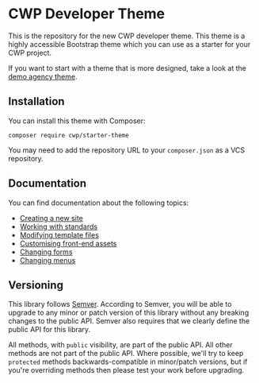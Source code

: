# CWP Developer Theme

This is the repository for the new CWP developer theme. This theme is a highly accessible Bootstrap theme which you can use as a starter for your CWP project.

If you want to start with a theme that is more designed, take a look at the [demo agency theme](https://gitlab.cwp.govt.nz/cwp/cwp-agencies-theme/).

## Installation

You can install this theme with Composer:

```
composer require cwp/starter-theme
```

You may need to add the repository URL to your `composer.json` as a VCS repository.

## Documentation

You can find documentation about the following topics:

* [Creating a new site](docs/creating-a-new-site.md)
* [Working with standards](docs/working-with-standards.md)
* [Modifying template files](docs/modifying-template-files.md)
* [Customising front-end assets](docs/customising-front-end-assets.md)
* [Changing forms](docs/changing-forms.md)
* [Changing menus](docs/changing-menus.md)

## Versioning

This library follows [Semver](http://semver.org). According to Semver, you will be able to upgrade to any minor or patch version of this library without any breaking changes to the public API. Semver also requires that we clearly define the public API for this library.

All methods, with `public` visibility, are part of the public API. All other methods are not part of the public API. Where possible, we'll try to keep `protected` methods backwards-compatible in minor/patch versions, but if you're overriding methods then please test your work before upgrading.
